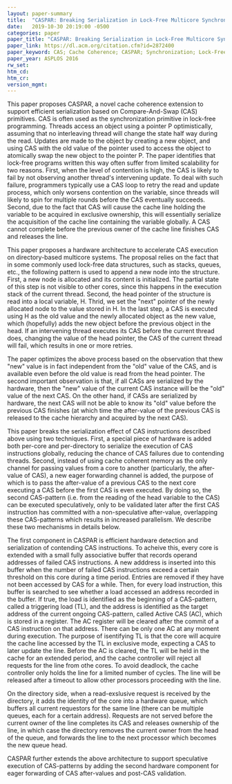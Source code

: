 ```yaml
---
layout: paper-summary
title:  "CASPAR: Breaking Serialization in Lock-Free Multicore Synchronization"
date:   2019-10-30 20:19:00 -0500
categories: paper
paper_title: "CASPAR: Breaking Serialization in Lock-Free Multicore Synchronization"
paper_link: https://dl.acm.org/citation.cfm?id=2872400
paper_keyword: CAS; Cache Coherence; CASPAR; Synchronization; Lock-Free
paper_year: ASPLOS 2016
rw_set: 
htm_cd: 
htm_cr: 
version_mgmt: 
---
```


This paper proposes CASPAR, a novel cache coherence extension to support efficient serialization based on Compare-And-Swap 
(CAS) primitives. CAS is often used as the synchronization primitive in lock-free programming. Threads access an object 
using a pointer P optimistically, assuming that no interleaving thread will change the state half way during the read. 
Updates are made to the object by creating a new object, and using CAS with the old value of the pointer used to access
the object to atomically swap the new object to the pointer P. The paper identifies that lock-free programs written this
way often suffer from limited scalability for two reasons. First, when the level of contention is high, the CAS is likely
to fail by not observing another thread's intervening update. To deal with such failure, programmers typically use a 
CAS loop to retry the read and update process, which only worsens contention on the variable, since threads will likely 
to spin for multiple rounds before the CAS eventually succeeds. Second, due to the fact that CAS will cause the cache line
holding the variable to be acquired in exclusive ownership, this will essentially serialize the acquisition of the cache
line containing the variable globally. A CAS cannot complete before the previous owner of the cache line finishes CAS
and releases the line. 

This paper proposes a hardware architecture to accelerate CAS execution on directory-based multicore systems. The proposal
relies on the fact that in some commonly used lock-free data structures, such as stacks, queues, etc., the following pattern 
is used to append a new node into the structure. First, a new node is allocated and its content is initialized. The partial
state of this step is not visible to other cores, since this happens in the execution stack of the current thread. Second,
the head pointer of the structure is read into a local variable, H. Thrid, we set the "next" pointer of the newly allocated
node to the value stored in H. In the last step, a CAS is executed using H as the old value and the newly allocated object
as the new value, which (hopefully) adds the new object before the previous object in the head. If an intervening thread
executes its CAS before the current thread does, changing the value of the head pointer, the CAS of the current thread
will fail, which results in one or more retries. 

The paper optimizes the above process based on the observation that thew "new" value is in fact independent from the "old"
value of the CAS, and is available even before the old value is read from the head pointer. The second important observation
is that, if all CASs are serialized by the hardware, then the "new" value of the current CAS instance will be the "old"
value of the next CAS. On the other hand, if CASs are serialized by hardware, the next CAS will not be able to know
its "old" value before the previous CAS finishes (at which time the after-value of the previous CAS is released to the 
cache hierarchy and acquired by the next CAS).

This paper breaks the serialization effect of CAS instructions described above using two techniques. First, a special
piece of hardware is added both per-core and per-directory to serialize the execution of CAS instructions globally,
reducing the chance of CAS failures due to contending threads. Second, instead of using cache coherent memory as the 
only channel for passing values from a core to another (particularly, the after-value of CAS), a new eager forwarding 
channel is added, the purpose of which is to pass the after-value of a previous CAS to the next core executing a CAS 
before the first CAS is even executed. By doing so, the second CAS-pattern (i.e. from the reading of the head variable to
the CAS) can be executed speculatively, only to be validated later after the first CAS instruction has committed with a
non-speculative after-value, overlapping these CAS-patterns which results in increased parallelism. We describe these 
two mechanisms in details below.

The first component in CASPAR is efficient hardware detection and serialization of contending CAS instructions. To
acheive this, every core is extended with a small fully associative buffer that records operand addresses of failed CAS 
instructions. A new adddress is inserted into this buffer when the number of failed CAS instructions exceed a certain threshold
on this core during a time period. Entries are removed if they have not been accessed by CAS for a while. Then, for 
every load instruction, this buffer is searched to see whether a load accessed an address recorded in the buffer. If true,
the load is identified as the beginning of a CAS-pattern, called a triggering load (TL), and the address is identified 
as the target address of the current ongoing CAS-pattern, called Active CAS (AC), which is stored in a register. The AC 
register will be cleared after the commit of a CAS instruction on that address. There can be only one AC at any moment 
during execution. The purpose of isentifying TL is that the core will acquire the cache line accessed by the TL in
exclusive mode, expecting a CAS to later update the line. Before the AC is cleared, the TL will be held in the cache
for an extended period, and the cache controller will reject all requests for the line from othe cores. To avoid deadlock,
the cache controller only holds the line for a limited number of cycles. The line will be released after a timeout to
allow other processors proceeding with the line.

On the directory side, when a read-exslusive request is received by the directory, it adds the identity of the core into
a hardware queue, which buffers all current requestors for the same line (there can be multiple queues, each for a certain
address). Requests are not served before the current owner of the line completes its CAS and releases ownership of the line,
in which case the directory removes the current owner from the head of the queue, and forwards the line to the next 
processor which becomes the new queue head. 

CASPAR further extends the above architecture to support speculative execution of CAS-patterns by adding the second hardware
component for eager forwarding of CAS after-values and post-CAS validation. 